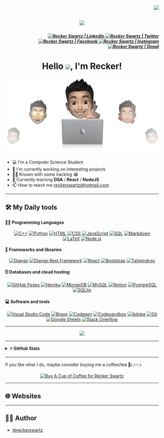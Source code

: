 <!-- Visitors Badge -->
<img align="right" src="https://visitor-badge.laobi.icu/badge?page_id=jacktherock.jacktherock">

<!-- Typing SVG -->
<h1 align="center">
  <a href="https://git.io/typing-svg">
    <img src="https://readme-typing-svg.herokuapp.com/?lines=Hello+Folks+!+Welcome+To+My+Profile+!&center=true&size=30&width=800"]
  </a>
</h1>

<!-- Profiles -->
<h5 align="right">
  <a href="https://www.linkedin.com/in/reckerswartz/" title="Recker Swartz | LinkedIn" target="_blank">
    <img alt="Recker Swartz | LinkedIn" width="22px" src="https://raw.githubusercontent.com/peterthehan/peterthehan/master/assets/linkedin.svg" />
  </a>
  <a href="https://twitter.com/reckerswartz" title="Recker Swartz | Twitter" target="_blank">
    <img alt="Recker Swartz | Twitter" width="22px" src="https://raw.githubusercontent.com/peterthehan/peterthehan/master/assets/twitter.svg" />
  </a>
  <a href="https://www.facebook.com/reckerswartz/" title="Recker Swartz | Facebook" target="_blank">
    <img alt="Recker Swartz | Facebook" width="24px" src="https://img.icons8.com/fluent/48/000000/facebook-new.svg" />
  </a>
  <a href="https://www.instagram.com/reckerswartz/" title="Recker Swartz | Instagram" target="_blank">
    <img alt="Recker Swartz | Instagram" width="26px" src="https://img.icons8.com/fluent/48/000000/instagram-new.svg" />
  </a>
  <a href="mailto:reckerswartz@hotmail.com" title="Recker Swartz | Gmail" target="_blank">
    <img alt="Recker Swartz | Gmail" width="25px" src="https://img.icons8.com/fluent/48/000000/gmail-new.svg" />
  </a>
</h5>



<!-- Hello -->
<h1 align="center">Hello <img src="https://media.giphy.com/media/hvRJCLFzcasrR4ia7z/giphy.gif" width="29px">, I'm Recker!</h1>
<p align="center"><img src="https://raw.githubusercontent.com/KevinPatel04/KevinPatel04/master/cover-thompson.png"></p>
<!-- About -->


<!-- Ideas -->
- 💻 I'm a Computer Science Student
- 🔭 I'm currently working on interesting projects
- 👨‍💻 Known with some hacking 😂
- 🌱 Currently learning **DSA** / **React** / **NodeJS**
- 📫 How to reach me <a href="mailto:reckerswartz@hotmail.com" target="_blank" title="Recker Swartz | Gmail">reckerswartz@hotmail.com
  </a>
---

<!-- Languages & Tools -->
## 🛠️ My Daily tools

#### 👨‍💻 Programming Languages

<p align="center">
    <!-- <a href="https://github.com/search?q=user%3ADenverCoder1+language%3Ac"><img alt="C" src="https://custom-icon-badges.herokuapp.com/badge/C-03599C.svg?logo=c-in-hexagon&logoColor=white"></a> -->
    <a href="https://github.com/search?q=user%3Areckerswartz+language%3Acpp"><img alt="C++" src="https://custom-icon-badges.herokuapp.com/badge/C++-9C033A.svg?logo=cpp2&logoColor=white"></a>
    <a href="https://github.com/search?q=user%3Areckerswartz+language%3Apython"><img alt="Python" src="https://img.shields.io/badge/Python-14354C.svg?logo=python&logoColor=white"></a>
    <a href="https://github.com/search?q=user%3Areckerswartz+language%3Ahtml"><img alt="HTML" src="https://img.shields.io/badge/HTML-E34F26.svg?logo=html5&logoColor=white"></a>
    <a href="https://github.com/search?q=user%3Areckerswartz+language%3Acss"><img alt="CSS" src="https://img.shields.io/badge/CSS-1572B6.svg?logo=css3&logoColor=white"></a>
    <a href="https://github.com/search?q=user%3Areckerswartz+language%3Ajavascript"><img alt="JavaScript" src="https://img.shields.io/badge/JavaScript-F7DF1E.svg?logo=javascript&logoColor=black"></a>
    <a href="https://github.com/search?q=user%3Areckerswartz+language%3Asql"><img alt="SQL" src="https://custom-icon-badges.herokuapp.com/badge/SQL-025E8C.svg?logo=database&logoColor=white"></a>
    <a href="https://github.com/search?q=user%3Areckerswartz+language%3Amarkdown"><img alt="Markdown" src="https://img.shields.io/badge/Markdown-000000.svg?logo=markdown&logoColor=white"></a>
    <a href="https://github.com/search?q=user%3Areckerswartz+language%3Atex"><img alt="LaTeX" src="https://img.shields.io/badge/LaTeX-008080.svg?logo=LaTeX&logoColor=white"></a>
    <a href="https://github.com/search?q=user%3Areckerswartz+language%3Ajavascript"><img alt="Node.js" src="https://img.shields.io/badge/Node.js-43853D.svg?logo=node.js&logoColor=white"></a>
</p>

#### 🧰 Frameworks and libraries

<p align="center">
    <a href="#"><img alt="Django" src="https://img.shields.io/badge/django-228B22.svg?logo=django"></a>
    <a href="#"><img alt="Django Rest Framework" src="https://img.shields.io/badge/djangorestframework-yellowgreen.svg?logo=django"></a>
    <a href="#"><img alt="React" src="https://img.shields.io/badge/React-20232a.svg?logo=react&logoColor=%2361DAFB"></a>
    <a href="#"><img alt="Bootstrap" src="https://img.shields.io/badge/Bootstrap-7952B3.svg?logo=bootstrap&logoColor=white"></a>
    <a href="#"><img alt="Tailwindcss" src="https://img.shields.io/badge/tailwindcss-blue.svg?logo=tailwindcss"></a>
</p>

#### 🗄️ Databases and cloud hosting

<p align="center">
    <a href="#"><img alt="GitHub Pages" src="https://img.shields.io/badge/GitHub%20Pages-327FC7.svg?logo=github&logoColor=white"></a>
    <a href="#"><img alt="Heroku" src="https://img.shields.io/badge/Heroku-430098.svg?logo=heroku&logoColor=white"></a>
    <a href="#"><img alt="MongoDB" src ="https://img.shields.io/badge/MongoDB-4ea94b.svg?logo=mongodb&logoColor=white"></a>
    <a href="#"><img alt="MySQL" src="https://img.shields.io/badge/MySQL-00f.svg?logo=mysql&logoColor=white"></a>
    <a href="#"><img alt="Notion" src="https://img.shields.io/badge/Notion-010101.svg?logo=notion&logoColor=white"></a>
    <a href="#"><img alt="PostgreSQL" src ="https://img.shields.io/badge/PostgreSQL-316192.svg?logo=postgresql&logoColor=white"></a>
    <a href="#"><img alt="SQLite" src ="https://img.shields.io/badge/SQLite-07405e.svg?logo=sqlite&logoColor=white"></a>
</p>

#### 💻 Software and tools

<p align="center">
    <a href="#"><img alt="Visual Studio Code" src="https://img.shields.io/badge/Visual%20Studio%20Code-0078d7.svg?logo=visual-studio-code&logoColor=white"></a>
    <a href="#"><img alt="Brave" src="https://img.shields.io/badge/-Brave-FB542B?logo=brave&logoColor=white"></a>
    <a href="#"><img alt="Codepen" src="https://img.shields.io/badge/Codepen-000000.svg?logo=codepen&logoColor=white"></a>
    <a href="#"><img alt="Codesandbox" src="https://img.shields.io/badge/Codesandbox-gray.svg?logo=codesandbox&logoColor=white"></a>
    <a href="#"><img alt="Adobe" src="https://img.shields.io/badge/Adobe%20-%23FF0000.svg?logo=adobe&logoColor=white"></a>
    <a href="#"><img alt="Git" src="https://img.shields.io/badge/Git%20-%23F05033.svg?logo=git&logoColor=white"></a>
    <a href="#"><img alt="Google Sheets" src="https://img.shields.io/badge/Google%20Sheets%20-%2334A853.svg?logo=google%20sheets&logoColor=white"></a>
    <a href="#"><img alt="Stack Overflow" src="https://img.shields.io/badge/-Stack%20Overflow-FE7A16?logo=stack-overflow&logoColor=white"></a>
</p>

---

<!-- Trophies -->
<p align="center">
  <img alig src="https://github-profile-trophy.vercel.app/?username=reckerswartz&row=1&column=5&rank=SSS,SS,S,AAA,AA,A,B,C,UNKNOWN,SECRET&theme=juicyfresh&no-bg=false&no-frame=false&margin-w=5&margin-h=0" />
</p>

---

<!-- GitHub Stats -->
<details>	
  <br />
  <summary><b>⚡ GitHub Stats</b></summary>
<br>
<p align=center>
  <div align=center>
    <!-- GitHub Streak -->
    <a href="https://github.com/reckerswartz/github-readme-streak-stats" title="Go to Source">
      <img align="left" width=396 src="https://github-readme-streak-stats.herokuapp.com/?user=reckerswartz&theme=react&border=61dafb&hide_border=false" alt="jacktherock" />
    </a>
    <!-- GitHub Stats -->
    <a href="https://github.com/reckerswartz/github-readme-stats" title="Go to Source">
      <img align="right" width=396 src="https://github-readme-stats.vercel.app/api?username=reckerswartz&include_all_commits=true&count_private=true&show_icons=true&theme=react&border_color=61dafb&hide_border=false" />
    </a>
  </div>
  <br><br><br><br><br><br><br><br><br>
  <div align=center>
    <!-- Language Stats -->
    <a href="https://github.com/reckerswartz/github-readme-stats">
      <img width=325 align="center" src="https://github-readme-stats.vercel.app/api/top-langs/?username=reckerswartz&title_color=61dafb&text_color=ffffff&icon_color=61dafb&bg_color=20232a&langs_count=10&layout=compact&border_color=61dafb&hide_border=false" />
    </a>
  </div>
  <br>
  <p align="center"><b>Note:</b> Top languages is only a metric of the languages my public code consists of and doesn't reflect experience or skill level.</p>
  <br>
  <!-- Contribution Graph -->
  <img src="https://activity-graph.herokuapp.com/graph?username=reckerswartz&theme=react-dark&bg_color=20232a&hide_border=true" width="100%"/>
</p>
</details>

---

<!-- Buy me a Coffee -->
If you like what I do, maybe consider buying me a coffee/tea 🥺👉👈

<div align="center">
    <a href="https://www.buymeacoffee.com/reckerswartz" target="_blank"><img src="https://cdn.buymeacoffee.com/buttons/v2/default-violet.png" alt="Buy A Cup of Coffee for Recker Swartz" width="170" ></a>
</div>

---

## 🌐 Websites


---

## 🙋‍♂️ Author

- [@reckerswartz](https://www.github.com/reckerswartz)
